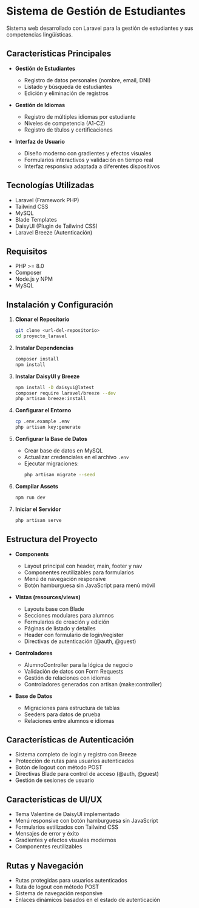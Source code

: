 # Sistema de Gestión de Estudiantes

Sistema web desarrollado con Laravel para la gestión de estudiantes y sus competencias lingüísticas.

## Características Principales

- **Gestión de Estudiantes**
  - Registro de datos personales (nombre, email, DNI)
  - Listado y búsqueda de estudiantes
  - Edición y eliminación de registros

- **Gestión de Idiomas**
  - Registro de múltiples idiomas por estudiante
  - Niveles de competencia (A1-C2)
  - Registro de títulos y certificaciones

- **Interfaz de Usuario**
  - Diseño moderno con gradientes y efectos visuales
  - Formularios interactivos y validación en tiempo real
  - Interfaz responsiva adaptada a diferentes dispositivos

## Tecnologías Utilizadas

- Laravel (Framework PHP)
- Tailwind CSS
- MySQL
- Blade Templates
- DaisyUI (Plugin de Tailwind CSS)
- Laravel Breeze (Autenticación)

## Requisitos

- PHP >= 8.0
- Composer
- Node.js y NPM
- MySQL

## Instalación y Configuración

1. **Clonar el Repositorio**
   ```bash
   git clone <url-del-repositorio>
   cd proyecto_laravel
   ```

2. **Instalar Dependencias**
   ```bash
   composer install
   npm install
   ```

3. **Instalar DaisyUI y Breeze**
   ```bash
   npm install -D daisyui@latest
   composer require laravel/breeze --dev
   php artisan breeze:install
   ```

4. **Configurar el Entorno**
   ```bash
   cp .env.example .env
   php artisan key:generate
   ```

5. **Configurar la Base de Datos**
   - Crear base de datos en MySQL
   - Actualizar credenciales en el archivo `.env`
   - Ejecutar migraciones:
     ```bash
     php artisan migrate --seed
     ```

6. **Compilar Assets**
   ```bash
   npm run dev
   ```

7. **Iniciar el Servidor**
   ```bash
   php artisan serve
   ```

## Estructura del Proyecto

- **Components**
  - Layout principal con header, main, footer y nav
  - Componentes reutilizables para formularios
  - Menú de navegación responsive
  - Botón hamburguesa sin JavaScript para menú móvil

- **Vistas (resources/views)**
  - Layouts base con Blade
  - Secciones modulares para alumnos
  - Formularios de creación y edición
  - Páginas de listado y detalles
  - Header con formulario de login/register
  - Directivas de autenticación (@auth, @guest)

- **Controladores**
  - AlumnoController para la lógica de negocio
  - Validación de datos con Form Requests
  - Gestión de relaciones con idiomas
  - Controladores generados con artisan (make:controller)

- **Base de Datos**
  - Migraciones para estructura de tablas
  - Seeders para datos de prueba
  - Relaciones entre alumnos e idiomas

## Características de Autenticación

- Sistema completo de login y registro con Breeze
- Protección de rutas para usuarios autenticados
- Botón de logout con método POST
- Directivas Blade para control de acceso (@auth, @guest)
- Gestión de sesiones de usuario

## Características de UI/UX

- Tema Valentine de DaisyUI implementado
- Menú responsive con botón hamburguesa sin JavaScript
- Formularios estilizados con Tailwind CSS
- Mensajes de error y éxito
- Gradientes y efectos visuales modernos
- Componentes reutilizables

## Rutas y Navegación

- Rutas protegidas para usuarios autenticados
- Ruta de logout con método POST
- Sistema de navegación responsive
- Enlaces dinámicos basados en el estado de autenticación
